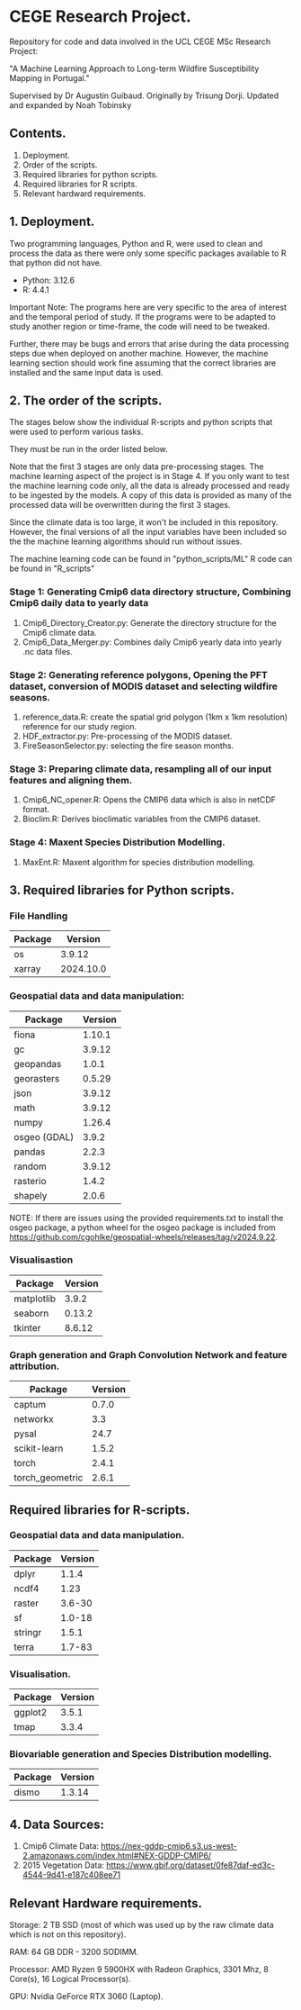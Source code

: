 # CEGE Research Project.

Repository for code and data involved in the UCL CEGE MSc Research Project:

"A Machine Learning Approach to Long-term Wildfire Susceptibility Mapping in Portugal."

Supervised by Dr Augustin Guibaud.
Originally by Trisung Dorji.
Updated and expanded by Noah Tobinsky

## Contents.

1. Deployment.
2. Order of the scripts.
3. Required libraries for python scripts.
4. Required libraries for R scripts.
5. Relevant hardward requirements.

## 1. Deployment.

Two programming languages, Python and R, were used to clean and process the data as there were only some specific packages available to R that python did not have. 

* Python: 3.12.6
* R: 4.4.1
 
Important Note: 
The programs here are very specific to the area of interest and the temporal period of study.
If the programs were to be adapted to study another region or time-frame,  the code will need to be tweaked. 

Further, there may be bugs and  errors that arise during the data processing steps due when deployed on another machine. However, the machine learning section should work fine assuming that the correct libraries are installed and the same input data is used. 

## 2. The order of the scripts.

The stages below show the individual R-scripts and python scripts that were used to perform various tasks.

They must be run in the order listed below.

Note that the first 3 stages are only data pre-processing stages. The machine learning aspect of the project is in Stage 4. If you only want to test the machine learning code only, all the data is already processed and ready to be ingested by the models. A copy of this data is provided as many of the processed data will be overwritten during the first 3 stages. 

Since the climate data is too large, it won't be included in this repository. However, the final versions of all the input variables have been included so the the machine learning algorithms should run without issues.

The machine learning code can be found in "python_scripts/ML"
R code can be found in "R_scripts"

### Stage 1: Generating Cmip6 data directory structure, Combining Cmip6 daily data to yearly data 
1. Cmip6_Directory_Creator.py: Generate the directory structure for the Cmip6 climate data. 
2. Cmip6_Data_Merger.py: Combines daily Cmip6 yearly data into yearly .nc data files. 

### Stage 2: Generating reference polygons, Opening the PFT dataset, conversion of MODIS dataset and selecting wildfire seasons.

1. reference_data.R: create the spatial grid polygon (1km x 1km resolution) reference for our study region.
2. HDF_extractor.py: Pre-processing of the MODIS dataset.
3. FireSeasonSelector.py: selecting the fire season months.

### Stage 3: Preparing climate data, resampling all of our input features and aligning them.

1. Cmip6_NC_opener.R: Opens the CMIP6 data which is also in netCDF format.
2. Bioclim.R: Derives bioclimatic variables from the CMIP6 dataset.

### Stage 4: Maxent Species Distribution Modelling.

1. MaxEnt.R: Maxent algorithm for species distribution modelling.


## 3. Required libraries for Python scripts.

### File Handling 
| Package | Version | 
| -------- | -------------------------- |
|os| 3.9.12 |
|xarray| 2024.10.0 |

### Geospatial data and data manipulation:

| Package | Version | 
| -------- | -------------------------- |
|fiona| 1.10.1 |
|gc| 3.9.12 |
|geopandas| 1.0.1 |
|georasters| 0.5.29 |
|json| 3.9.12 |
|math| 3.9.12 |
|numpy| 1.26.4 |
|osgeo (GDAL) | 3.9.2 |
|pandas| 2.2.3 |
|random | 3.9.12 |
|rasterio| 1.4.2 |
|shapely| 2.0.6 |


NOTE: If there are issues using the provided requirements.txt to install the osgeo package, a python wheel for the osgeo package is included from https://github.com/cgohlke/geospatial-wheels/releases/tag/v2024.9.22.  

### Visualisastion

| Package | Version | 
| -------- | -------------------------- |
|matplotlib | 3.9.2 |
|seaborn | 0.13.2 |
|tkinter | 8.6.12 |

### Graph generation and Graph Convolution Network and feature attribution.

| Package | Version | 
| -------- | -------------------------- |
|captum | 0.7.0 |
|networkx | 3.3 |
|pysal | 24.7 |
|scikit-learn | 1.5.2 |
|torch | 2.4.1 |
|torch_geometric | 2.6.1 |


## Required libraries for R-scripts.

### Geospatial data and data manipulation.

| Package | Version | 
| -------- | -------------------------- |
|dplyr| 1.1.4 |
|ncdf4| 1.23 |
|raster| 3.6-30 |
|sf| 1.0-18 |
|stringr| 1.5.1 |
|terra| 1.7-83 |


### Visualisation. 
| Package | Version | 
| -------- | -------------------------- |
|ggplot2| 3.5.1 |
|tmap| 3.3.4 |


### Biovariable generation and Species Distribution modelling.

| Package | Version | 
| -------- | -------------------------- |
|dismo| 1.3.14 |


## 4. Data Sources:
1. Cmip6 Climate Data: https://nex-gddp-cmip6.s3.us-west-2.amazonaws.com/index.html#NEX-GDDP-CMIP6/
2. 2015 Vegetation Data: https://www.gbif.org/dataset/0fe87daf-ed3c-4544-9d41-e187c408ee71


## Relevant Hardware requirements.

Storage: 2 TB SSD (most of which was used up by the raw climate data which is not on this repository).

RAM: 64 GB DDR - 3200 SODIMM.

Processor: AMD Ryzen 9 5900HX with Radeon Graphics, 3301 Mhz, 8 Core(s), 16 Logical Processor(s).

GPU: Nvidia GeForce RTX 3060 (Laptop).














